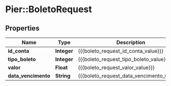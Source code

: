 # Pier::BoletoRequest

## Properties
Name | Type | Description | Notes
------------ | ------------- | ------------- | -------------
**id_conta** | **Integer** | {{{boleto_request_id_conta_value}}} | 
**tipo_boleto** | **Integer** | {{{boleto_request_tipo_boleto_value}}} | 
**valor** | **Float** | {{{boleto_request_valor_value}}} | 
**data_vencimento** | **String** | {{{boleto_request_data_vencimento_value}}} | 



